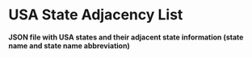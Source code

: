 # USA State Adjacency List
**JSON file with USA states and their adjacent state information (state name and state name abbreviation)**
